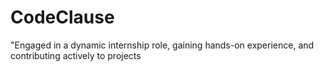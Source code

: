 # CodeClause
"Engaged in a dynamic internship role, gaining hands-on experience, and contributing actively to projects
